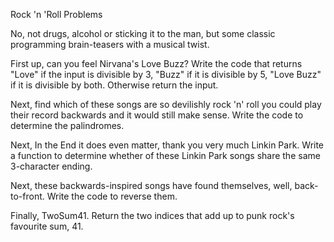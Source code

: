 Rock 'n 'Roll Problems

No, not drugs, alcohol or sticking it to the man, but some classic programming brain-teasers with a musical twist. 

First up, can you feel Nirvana's Love Buzz? Write the code that returns "Love" if the input is divisible by 3, "Buzz"
if it is divisible by 5, "Love Buzz" if it is divisible by both. Otherwise return the input. 

Next, find which of these songs are so devilishly rock 'n' roll you could play their record backwards and it would still 
make sense. Write the code to determine the palindromes. 

Next, In the End it does even matter, thank you very much
Linkin Park. Write a function to determine whether of these Linkin Park songs share the same 3-character ending.

Next, these backwards-inspired songs have found themselves, well, back-to-front. Write the code to reverse them.

Finally, TwoSum41. Return the two indices that add up to punk rock's favourite sum, 41.
